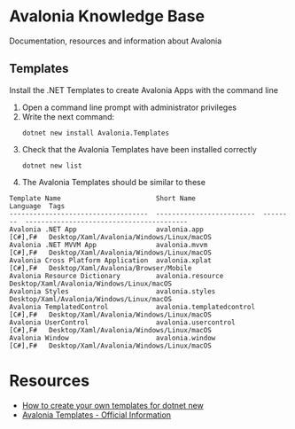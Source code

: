 # Avalonia Knowledge Base
Documentation, resources and information about Avalonia

## Templates
Install the .NET Templates to create Avalonia Apps with the command line
1) Open a command line prompt with administrator privileges
2) Write the next command:
   ```
   dotnet new install Avalonia.Templates
   ```
3) Check that the Avalonia Templates have been installed correctly
   ```
   dotnet new list
   ```  
4) The Avalonia Templates should be similar to these
  ```
Template Name                        Short Name                 Language  Tags
-----------------------------------  -------------------------  --------  -----------------------------------------
Avalonia .NET App                    avalonia.app               [C#],F#   Desktop/Xaml/Avalonia/Windows/Linux/macOS
Avalonia .NET MVVM App               avalonia.mvvm              [C#],F#   Desktop/Xaml/Avalonia/Windows/Linux/macOS
Avalonia Cross Platform Application  avalonia.xplat             [C#],F#   Desktop/Xaml/Avalonia/Browser/Mobile
Avalonia Resource Dictionary         avalonia.resource                    Desktop/Xaml/Avalonia/Windows/Linux/macOS
Avalonia Styles                      avalonia.styles                      Desktop/Xaml/Avalonia/Windows/Linux/macOS
Avalonia TemplatedControl            avalonia.templatedcontrol  [C#],F#   Desktop/Xaml/Avalonia/Windows/Linux/macOS
Avalonia UserControl                 avalonia.usercontrol       [C#],F#   Desktop/Xaml/Avalonia/Windows/Linux/macOS
Avalonia Window                      avalonia.window            [C#],F#   Desktop/Xaml/Avalonia/Windows/Linux/macOS
  ```

# Resources
* [How to create your own templates for dotnet new](https://devblogs.microsoft.com/dotnet/how-to-create-your-own-templates-for-dotnet-new/)
* [Avalonia Templates - Official Information](https://github.com/avaloniaui/avalonia-dotnet-templates)
